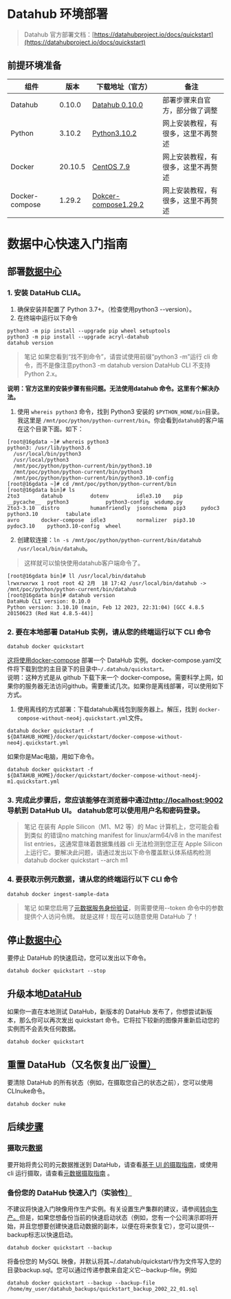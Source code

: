 
<a name="e7cd2651"></a>
# Datahub 环境部署

> Datahub 官方部署文档：[https://datahubproject.io/docs/quickstart](https://datahubproject.io/docs/quickstart)


<a name="85bc6e0a"></a>
## 前提环境准备
| 组件 | 版本 | 下载地址（官方） | 备注 |
| --- | --- | --- | --- |
| Datahub  | 0.10.0 | [Datahub 0.10.0](https://github.com/datahub-project/datahub/archive/refs/tags/v0.10.0.zip) |  部署步骤来自官方，部分做了调整 |
| Python | 3.10.2 | [Python3.10.2](https://www.python.org/ftp/python/3.10.10/Python-3.10.10.tgz) | 网上安装教程，有很多，这里不再赘述  |
| Docker | 20.10.5 | [CentOS 7.9](https://repo.huaweicloud.com/centos/7.9.2009/isos/x86_64/CentOS-7-x86_64-Everything-2207-02.iso) | 网上安装教程，有很多，这里不再赘述  |
| Docker-compose | 1.29.2 | [Dokcer-compose1.29.2](https://github.com/docker/compose/releases/download/1.29.2/docker-compose-Linux-x86_64) | 网上安装教程，有很多，这里不再赘述  |


<a name="m9h1T"></a>
# 数据中心快速入门指南
<a name="fX7JE"></a>
## 部署[数据中心](https://datahubproject.io/docs/quickstart#deploying-datahub)

### 1. 安装 DataHub CLIA。
 1. 确保安装并配置了 Python 3.7+。（检查使用python3 --version）。
 2.  在终端中运行以下命令
```shell
python3 -m pip install --upgrade pip wheel setuptools
python3 -m pip install --upgrade acryl-datahub
datahub version
```
> 笔记
> 如果您看到“找不到命令”，请尝试使用前缀“python3 -m”运行 cli 命令，而不是像注意python3 -m datahub version DataHub CLI 不支持 Python 2.x。

**说明：官方这里的安装步骤有些问题。无法使用datahub 命令。这里有个解决办法。**

1. 使用 `whereis python3` 命令，找到 Python3 安装的 `$PYTHON_HONE/bin`目录。我这里是 `/mnt/poc/python/python-current/bin`。你会看到`datahub`的客户端在这个目录下面。如下：
```shell
[root@16gdata ~]# whereis python3
python3: /usr/lib/python3.6 
  /usr/local/bin/python3 
  /usr/local/python3 
  /mnt/poc/python/python-current/bin/python3.10 
  /mnt/poc/python/python-current/bin/python3 
  /mnt/poc/python/python-current/bin/python3.10-config
[root@16gdata ~]# cd /mnt/poc/python/python-current/bin
[root@16gdata bin]# ls
2to3       datahub         dotenv         idle3.10    pip      __pycache__  python3            python3-config  wsdump.py
2to3-3.10  distro          humanfriendly  jsonschema  pip3     pydoc3       python3.10         tabulate
avro       docker-compose  idle3          normalizer  pip3.10  pydoc3.10    python3.10-config  wheel
```

2. 创建软连接：`ln -s /mnt/poc/python/python-current/bin/datahub /usr/local/bin/datahub`。
> 这样就可以愉快使用datahub客户端命令了。

```shell
[root@16gdata bin]# ll /usr/local/bin/datahub 
lrwxrwxrwx 1 root root 42 2月  18 17:42 /usr/local/bin/datahub -> /mnt/poc/python/python-current/bin/datahub
[root@16gdata bin]# datahub version
DataHub CLI version: 0.10.0
Python version: 3.10.10 (main, Feb 12 2023, 22:31:04) [GCC 4.8.5 20150623 (Red Hat 4.8.5-44)]
```


###  2. 要在本地部署 DataHub 实例，请从您的终端运行以下 CLI 命令
```shell
datahub docker quickstart
```
[这将使用docker-compose](https://docs.docker.com/compose/) 部署一个 DataHub 实例。docker-compose.yaml文件将下载到您的主目录下的目录中`~/.datahub/quickstart。` <br />说明：这种方式是从 github 下载下来一个 docker-compose。需要科学上网，如果你的服务器无法访问github。需要重试几次。如果你是离线部署，可以使用如下方式。

1. 使用离线的方式部署：下载datahub离线包到服务器上。解压，找到 `docker-compose-without-neo4j.quickstart.yml`文件。
```shell
datahub docker quickstart -f  ${DATAHUB_HOME}/docker/quickstart/docker-compose-without-neo4j.quickstart.yml
```
如果你是Mac电脑，用如下命令。
```shell
datahub docker quickstart -f  ${DATAHUB_HOME}/docker/quickstart/docker-compose-without-neo4j-m1.quickstart.yml
```

### 3. 完成此步骤后，您应该能够在浏览器中通过[http://localhost:9002](http://localhost:9002/) 导航到 DataHub UI。 datahub您可以使用用户名和密码登录。
> 笔记
> 在装有 Apple Silicon（M1、M2 等）的 Mac 计算机上，您可能会看到类似 的错误no matching manifest for linux/arm64/v8 in the manifest list entries，这通常意味着数据集线器 cli 无法检测到您正在 Apple Silicon 上运行它。要解决此问题，请通过发出以下命令覆盖默认体系结构检测datahub docker quickstart --arch m1


### 4. 要获取示例元数据，请从您的终端运行以下 CLI 命令
```shell
datahub docker ingest-sample-data
```

> 笔记
> 如果您启用了[元数据服务身份验证](https://datahubproject.io/docs/authentication/introducing-metadata-service-authentication)，则需要使用--token <token>命令中的参数提供个人访问令牌。
> 就是这样！现在可以随意使用 DataHub 了！


<a name="vr0hj"></a>
## 停止[数据中心](https://datahubproject.io/docs/quickstart#stopping-datahub)
要停止 DataHub 的快速启动，您可以发出以下命令。

```shell
datahub docker quickstart --stop
```

<a name="pziWH"></a>
## 升级本地[DataHub](https://datahubproject.io/docs/quickstart#upgrading-your-local-datahub)
如果你一直在本地测试 DataHub，新版本的 DataHub 发布了，你想尝试新版本，那么你可以再次发出 quickstart 命令。它将拉下较新的图像并重新启动您的实例而不会丢失任何数据。

```
datahub docker quickstart
```

<a name="aka6h"></a>
## 重置 DataHub（又名恢复出厂设置[）](https://datahubproject.io/docs/quickstart#resetting-datahub-aka-factory-reset)
要清除 DataHub 的所有状态（例如，在摄取您自己的状态之前），您可以使用 CLInuke命令。

```shell
datahub docker nuke
```

<a name="NQUOK"></a>
## 后续[步骤](https://datahubproject.io/docs/quickstart#next-steps)
<a name="FAYBZ"></a>
### 摄取元[数据](https://datahubproject.io/docs/quickstart#ingest-metadata)
要开始将贵公司的元数据推送到 DataHub，请查看[基于 UI 的摄取指南](https://datahubproject.io/docs/ui-ingestion)，或使用 cli 运行摄取，请查看[元数据摄取指南](https://datahubproject.io/docs/metadata-ingestion) 。

<a name="EPxGu"></a>
### 备份您的 DataHub 快速入门（实验性[）](https://datahubproject.io/docs/quickstart#backing-up-your-datahub-quickstart-experimental)
不建议将快速入门映像用作生产实例。有关设置生产集群的建议，请参阅[转向生产。](https://datahubproject.io/docs/quickstart#move-to-production)但是，如果您想备份当前的快速启动状态（例如，您有一个公司演示即将开始，并且您想要创建快速启动数据的副本，以便在将来恢复它），您可以提供--backup标志以快速启动。

```
datahub docker quickstart --backup
```

将备份您的 MySQL 映像，并默认将其~/.datahub/quickstart/作为文件写入您的目录backup.sql。您可以通过传递参数来自定义它--backup-file。例如

```
datahub docker quickstart --backup --backup-file /home/my_user/datahub_backups/quickstart_backup_2002_22_01.sql
```




